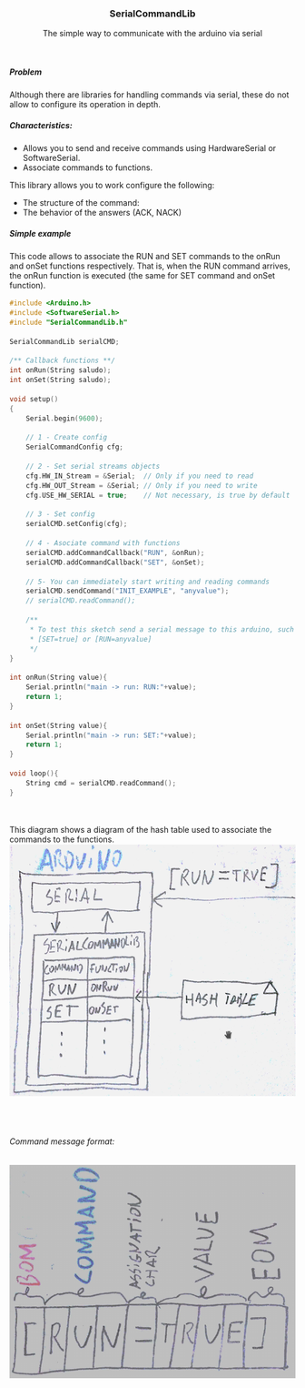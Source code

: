 <p align="center">
  <h3 align="center">SerialCommandLib</h3>

  <p align="center">
    The simple way to communicate with the arduino via serial
  </p>
</p>

<br>

##### Problem
Although there are libraries for handling commands via serial, these do not allow to configure its operation in depth.

##### Characteristics:
- Allows you to send and receive commands using HardwareSerial or SoftwareSerial.
- Associate commands to functions.

This library allows you to work configure the following:
* The structure of the command:
* The behavior of the answers (ACK, NACK)


##### Simple example

This code allows to associate the RUN and SET commands to the onRun and onSet functions respectively. That is, when the RUN command arrives, the onRun function is executed (the same for SET command and onSet function).

```c++
#include <Arduino.h>
#include <SoftwareSerial.h>
#include "SerialCommandLib.h"

SerialCommandLib serialCMD;

/** Callback functions **/
int onRun(String saludo);
int onSet(String saludo);

void setup()
{
    Serial.begin(9600);

    // 1 - Create config 
    SerialCommandConfig cfg;

    // 2 - Set serial streams objects
    cfg.HW_IN_Stream = &Serial;  // Only if you need to read    
    cfg.HW_OUT_Stream = &Serial; // Only if you need to write
    cfg.USE_HW_SERIAL = true;    // Not necessary, is true by default

    // 3 - Set config
    serialCMD.setConfig(cfg);

    // 4 - Asociate command with functions           
    serialCMD.addCommandCallback("RUN", &onRun);  
    serialCMD.addCommandCallback("SET", &onSet);

    // 5- You can immediately start writing and reading commands
    serialCMD.sendCommand("INIT_EXAMPLE", "anyvalue");
    // serialCMD.readCommand();

    /**
     * To test this sketch send a serial message to this arduino, such as:
     * [SET=true] or [RUN=anyvalue]
     */ 
}

int onRun(String value){
    Serial.println("main -> run: RUN:"+value);
    return 1;
}

int onSet(String value){
    Serial.println("main -> run: SET:"+value);
    return 1;
}

void loop(){   
    String cmd = serialCMD.readCommand();
}
```
<br><br>
This diagram shows a diagram of the hash table used to associate the commands to the functions.
![](media/hash.png)

<br><br>
###### Command message format:
![](media/format.png)


